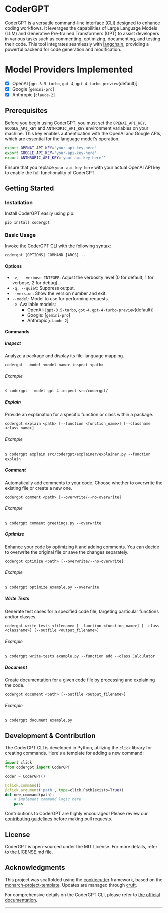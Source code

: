 # CoderGPT

CoderGPT is a versatile command-line interface (CLI) designed to enhance coding workflows. It leverages the capabilities of Large Language Models (LLM) and Generative Pre-trained Transformers (GPT) to assist developers in various tasks such as commenting, optimizing, documenting, and testing their code. This tool integrates seamlessly with [langchain](https://github.com/langchain-ai/langchain), providing a powerful backend for code generation and modification.

# Model Providers Implemented
 - [x] OpenAI [`gpt-3.5-turbo`, `gpt-4`, `gpt-4-turbo-preview`(default)]
 - [x] Google [`gemini-pro`]
 - [x] Anthropic [`claude-2`]

## Prerequisites

Before you begin using CoderGPT, you must set the `OPENAI_API_KEY`, `GOOGLE_API_KEY` and `ANTHROPIC_API_KEY` environment variables on your machine. This key enables authentication with the OpenAI and Google APIs, which are essential for the language model's operation.

```sh
export OPENAI_API_KEY='your-api-key-here'
export GOOGLE_API_KEY='your-api-key-here'
export ANTHROPIC_API_KEY='your-api-key-here''
```

Ensure that you replace `your-api-key-here` with your actual OpenAI API key to enable the full functionality of CoderGPT.

## Getting Started

### Installation

Install CoderGPT easily using pip:

```shell
pip install codergpt
```

### Basic Usage

Invoke the CoderGPT CLI with the following syntax:

```shell
codergpt [OPTIONS] COMMAND [ARGS]...
```

#### Options

- `-v, --verbose INTEGER`: Adjust the verbosity level (0 for default, 1 for verbose, 2 for debug).
- `-q, --quiet`: Suppress output.
- `--version`: Show the version number and exit.
- `--model`: Model to use for performing requests.
  - Available models:
    - OpenAI: [`gpt-3.5-turbo`, `gpt-4`, `gpt-4-turbo-preview`(default)]
    - Google: [`gemini-pro`]
    - Anthropic[`claude-2`]

#### Commands

##### Inspect

Analyze a package and display its file-language mapping.

```shell
codergpt --model <model-name> inspect <path>
```

###### Example

```shell
$ codergpt --model gpt-4 inspect src/codergpt/
```

##### Explain

Provide an explanation for a specific function or class within a package.

```shell
codergpt explain <path> [--function <function_name>] [--classname <class_name>]
```

###### Example

```shell
$ codergpt explain src/codergpt/explainer/explainer.py --function explain
```

##### Comment

Automatically add comments to your code. Choose whether to overwrite the existing file or create a new one.

```shell
codergpt comment <path> [--overwrite/--no-overwrite]
```

###### Example

```shell
$ codergpt comment greetings.py --overwrite
```

##### Optimize

Enhance your code by optimizing it and adding comments. You can decide to overwrite the original file or save the changes separately.

```shell
codergpt optimize <path> [--overwrite/--no-overwrite]
```

###### Example

```shell
$ codergpt optimize example.py --overwrite
```

##### Write Tests

Generate test cases for a specified code file, targeting particular functions and/or classes.

```shell
codergpt write-tests <filename> [--function <function_name>] [--class <classname>] [--outfile <output_filename>]
```

###### Example

```shell
$ codergpt write-tests example.py --function add --class Calculator
```

##### Document

Create documentation for a given code file by processing and explaining the code.

```shell
codergpt document <path> [--outfile <output_filename>]
```

###### Example

```shell
$ codergpt document example.py
```

## Development & Contribution

The CoderGPT CLI is developed in Python, utilizing the `click` library for creating commands. Here's a template for adding a new command:

```python
import click
from codergpt import CoderGPT

coder = CoderGPT()

@click.command()
@click.argument('path', type=click.Path(exists=True))
def new_command(path):
    # Implement command logic here
    pass
```

Contributions to CoderGPT are highly encouraged! Please review our [contributing guidelines](CONTRIBUTING.md) before making pull requests.

## License

CoderGPT is open-sourced under the MIT License. For more details, refer to the [LICENSE.md](LICENSE.md) file.

## Acknowledgments

This project was scaffolded using the [cookiecutter](https://cookiecutter.readthedocs.io/en/stable/README.html) framework, based on the [monarch-project-template](https://github.com/monarch-initiative/monarch-project-template). Updates are managed through [cruft](https://cruft.github.io/cruft/).

For comprehensive details on the CoderGPT CLI, please refer to [the official documentation](https://hrshdhgd.github.io/CoderGPT/).

---